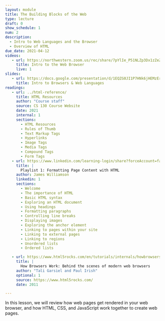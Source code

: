 ```yaml
---
layout: module
title: The Building Blocks of the Web
type: lecture
draft: 0
show_schedule: 1
num: 2
description:
  - Intro to Web Languages and the Browser
  - Overview of HTML
due_date: 2021-04-12
videos: 
   - url: https://northwestern.zoom.us/rec/share/7pYlIe_P51NLZp3Dx1zZeZ4CB6Teeaa8gyMerPJYmE94HkE1r14V4sZZlj2QOmk_
     title: Intro to the Web Browser
     live: 1
slides:
   - url: https://docs.google.com/presentation/d/1EQZG0JI1P7HNk6jHEMzEr6V2be87V9k3_i-Et7W4-Ro/edit?usp=sharing
     title: Intro to Browsers & Web Languages
readings:
   - url: ../html-reference/
     title: HTML Resources
     author: "Course staff"
     source: CS 130 Course Website
     date: 2021
     internal: 1
     sections:
       - HTML Resources
       - Rules of Thumb
       - Text Markup Tags
       - Hyperlinks
       - Image Tags
       - Media Tags
       - Compound Tags
       - Form Tags
   - url: https://www.linkedin.com/learning-login/share?forceAccount=false&redirect=https%3A%2F%2Fwww.linkedin.com%2Flearning%2Fcollections%2F6619359376505401345%3Ftrk%3Dshare_collection_url&account=75814418
     title: |
       Playlist 1: Formatting Page Content with HTML 
     author: James Williamson
     linkedin: 1
     sections:
       - Welcome
       - The importance of HTML
       - Basic HTML syntax
       - Exploring an HTML document
       - Using headings
       - Formatting paragraphs
       - Controlling line breaks
       - Displaying images
       - Exploring the anchor element
       - Linking to pages within your site
       - Linking to external pages
       - Linking to regions
       - Unordered lists
       - Ordered lists

   - url: https://www.html5rocks.com/en/tutorials/internals/howbrowserswork/
     title: |
       How Browsers Work: Behind the scenes of modern web browsers
     author: "Tali Garsiel and Paul Irish"
     optional: 1
     source: https://www.html5rocks.com/
     date: 2011

---
```


In this lesson, we will review how web pages get rendered in your web browser, and how HTML, CSS, and JavaScript work together to create web pages.